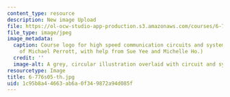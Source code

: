 ```yaml
---
content_type: resource
description: New image Upload
file: https://ol-ocw-studio-app-production.s3.amazonaws.com/courses/6-776-high-speed-communication-circuits-spring-2005/1c95b8a44663ab6a0f349872a94d085f_6-776s05-th.jpg
file_type: image/jpeg
image_metadata:
  caption: Course logo for high speed communication circuits and systems. (Image courtesy
    of Michael Perrott, with help from Sue Yee and Michelle Ho.)
  credit: ''
  image-alt: A grey, circular illustration overlaid with circuit and system diagrams.
resourcetype: Image
title: 6-776s05-th.jpg
uid: 1c95b8a4-4663-ab6a-0f34-9872a94d085f
---
```

